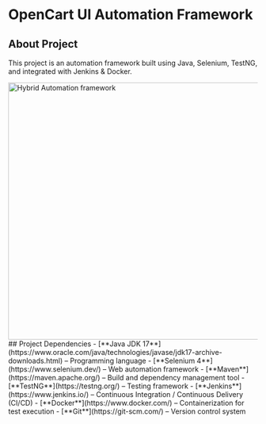 # **OpenCart UI Automation Framework**
## About Project
This project is an automation framework built using Java, Selenium, TestNG, and integrated with Jenkins & Docker.

<img width="843" height="518" alt="Hybrid Automation framework" src="https://github.com/user-attachments/assets/f999acb1-d588-4664-aaf0-59453753f51e" />
## Project Dependencies
- [**Java JDK 17**](https://www.oracle.com/java/technologies/javase/jdk17-archive-downloads.html) – Programming language
- [**Selenium 4**](https://www.selenium.dev/) – Web automation framework
- [**Maven**](https://maven.apache.org/) – Build and dependency management tool
- [**TestNG**](https://testng.org/) – Testing framework
- [**Jenkins**](https://www.jenkins.io/) – Continuous Integration / Continuous Delivery (CI/CD)  
- [**Docker**](https://www.docker.com/) – Containerization for test execution
- [**Git**](https://git-scm.com/) – Version control system 
